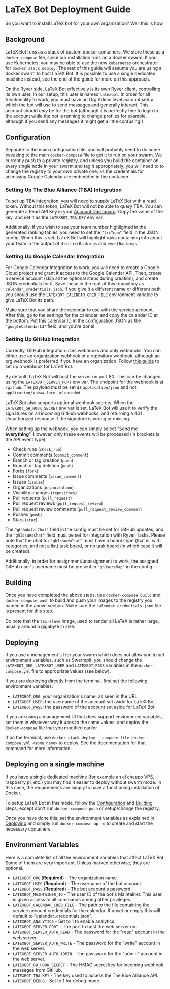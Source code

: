 # LaTeX Bot Deployment Guide

So you want to install LaTeX bot for your own organization? Well this is how.

## Background

LaTeX Bot runs as a stack of custom docker containers. We store these as a `docker-compose` file, since our installation runs on a docker swarm.
If you use Kubernetes, you may be able to use the new `kubernetes` orchestrator for `docker stack deploy`. The rest of this guide will assume you
are using a docker swarm to host LaTeX Bot. It is possible to use a single dedicated machine instead, see the end of the guide for more on this approach.

On the Ryver side, LaTeX Bot effectively is its own Ryver client, controlling its own user. In our setup, this user is named `latexbot`. In order for all functionality
to work, you must have an Org Admin level account setup which the bot will use to send messages and generally interact. This account should _only_ be for the bot (although
it is perfectly fine to login to the account while the bot is running to change profiles for example, although if you send any messages it might get a little confusing!)

## Configuration

Separate to the main configuration file, you will probably need to do some tweaking to the main `docker-compose` file to get it to run on your swarm. We currently push 
to a private registry, and unless you build the container on every single node in your swarm and tag it appropriately, you will need to to change the registry to your own private
one; as the credentials for accessing Google Calendar are embedded in the container.

### Setting Up The Blue Alliance (TBA) Integration
To set up TBA integration, you will need to supply LaTeX Bot with a read token.
Without this token, LaTeX Bot will not be able to query TBA.
You can generate a Read API Key in your [Account Dashboard](https://www.thebluealliance.com/account).
Copy the value of the key, and set it as the `LATEXBOT_TBA_KEY` env var.

Additionally, if you wish to see your team number highlighted in the generated ranking tables, you need to set the `"frcTeam"` field in the JSON config.
When this is set, LaTeX Bot will highlight rows containing info about your team in the output of `districtRankings` and `eventRankings`.

### Setting Up Google Calendar Integration

For Google Calendar Integration to work, you will need to create a Google Cloud project and grant it access to the Google Calendar API.
Then, create a service account (skip all the optional steps during creation), and create JSON credentials for it. 
Save these in the root of this repository as `calendar_credentials.json`.
If you give it a different name or different path you should use the `LATEXBOT_CALENDAR_CRED_FILE` environment variable to give LaTeX Bot its path.

Make sure that you share the calendar to use with the service account.
After this, go to the settings for the calendar, and copy the calendar ID at the bottom. 
Put this calendar ID in the configuration JSON as the `"googleCalendarId"` field, and you're done!

### Setting Up GitHub Integration

Currently, GitHub integration uses webhooks and only webhooks.
You can either use an organization webhook or a repository webhook, although an org webhook is preferred if you have an organization.
Follow [this guide](https://developer.github.com/webhooks/creating/) to set up a webhook for LaTeX Bot.

By default, LaTeX Bot will host the server on port 80.
This can be changed using the `LATEXBOT_SERVER_PORT` env var.
The endpoint for the webhook is at `/github`.
The payload must be set as `application/json` and not `application/x-www-form-urlencoded`.

LaTeX Bot also supports optional webhook secrets.
When the `LATEXBOT_GH_HOOK_SECRET` env var is set, LaTeX Bot will use it to verify the signatures on all incoming GitHub webhooks, and returning a 401 Unauthorized response if the signature is wrong or missing.

When setting up the webhook, you can simply select "Send me **everything**". 
However, only these events will be processed (in brackets is the API event type):
- Check runs (`check_run`)
- Commit comments (`commit_comment`)
- Branch or tag creation (`push`)
- Branch or tag deletion (`push`)
- Forks (`fork`)
- Issue comments (`issue_comment`)
- Issues (`issues`)
- Organizations (`organization`)
- Visibility changes (`repository`)
- Pull requests (`pull_request`)
- Pull request reviews (`pull_request_review`)
- Pull request review comments (`pull_request_review_comment`)
- Pushes (`push`)
- Stars (`star`)

The `"ghUpdatesChat"` field in the config must be set for GitHub updates, and the `"ghIssuesChat"` field must be set for integration with Ryver Tasks.
Please note that the chat for `"ghIssuesChat"` must have a board-type (that is, with categories, and not a list) task board, or no task board (in which case it will be created).

Additionally, in order for assignment/unassignment to work, the assigned GitHub user's username must be present in `"ghUsersMap"` in the config.

## Building

Once you have completed the above steps, use `docker-compose build` and `docker-compose push` to build and push your images to the registry you named in the above section. Make sure the
`calendar_credentials.json` file is present for this step.

Do note that the `tex-slave` image, used to render all LaTeX is rather large, usually around a gigabyte in size.

## Deploying

If you use a management UI for your swarm which does not allow you to set environment variables, such as Swarmpit, you should change the `LATEXBOT_ORG`, `LATEXBOT_USER` and `LATEXBOT_PASS` variables
in the `docker-compose.yml` file to appropriate values (see below).

If you are deploying directly from the terminal, first set the following environment variables:

- `LATEXBOT_ORG`: your organization's name, as seen in the URL
- `LATEXBOT_USER`: the username of the account set aside for LaTeX Bot
- `LATEXBOT_PASS`: the password of the account set aside for LaTeX Bot

If you are using a management UI that _does_ support environment variables, set them in whatever way it uses to the same values, and deploy the `docker-compose` file that you modified earlier.

If on the terminal, use `docker stack deploy --compose-file docker-compose.yml <some_name>` to deploy. See the documentation for that command for more information. 

## Deploying on a single machine

If you have a single dedicated machine (for example an el cheapo VPS, raspberry pi, etc.) you may find it easier to deploy without swarm mode. In this case, the requirements are simply to 
have a functioning installation of Docker.

To setup LaTeX Bot in this mode, follow the [Configuration](configuration) and [Building](building) steps, except don't run `docker-compose push` or setup/change the registry.

Once you have done this, set the environment variables as explained in [Deploying](deploying) and simply run `docker-compose up -d` to create and start the necessary containers.

## Environment Variables

Here is a complete list of all the environment variables that affect LaTeX Bot. Some of them are very important.
Unless marked otherwise, they are optional.
- `LATEXBOT_ORG` (**Required**) - The organization name.
- `LATEXBOT_USER` (**Required**) - The username of the bot account.
- `LATEXBOT_PASS` (**Required**) - The bot account's password.
- `LATEXBOT_MAINTAINER_ID` - The user ID of the bot's Maintainer. This user is given access to all commands among other privileges.
- `LATEXBOT_CALENDAR_CRED_FILE` - The path to the file containing the service account credentials for the calendar. If unset or empty this will default to "calendar_credentials.json".
- `LATEXBOT_ANALYTICS` - Set to 1 to enable analytics.
- `LATEXBOT_SERVER_PORT` - The port to host the web server on.
- `LATEXBOT_SERVER_AUTH_READ` - The password for the "read" account in the web server.
- `LATEXBOT_SERVER_AUTH_WRITE` - The password for the "write" account in the web server.
- `LATEXBOT_SERVER_AUTH_ADMIN` - The password for the "admin" account in the web server.
- `LATEXBOT_GH_HOOK_SECRET` - The HMAC secret key for incoming webhook messages from GitHub.
- `LATEXBOT_TBA_KEY` - The key used to access the The Blue Alliance API.
- `LATEXBOT_DEBUG` - Set to 1 for debug mode.
